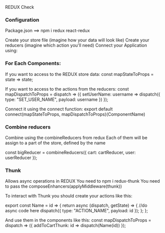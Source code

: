 REDUX Check

### Configuration
Package.json ==> npm i redux react-redux

Create your store file (imagine how your data will look like)
Create your reducers (imagine which action you'll need)
Connect your Application using:

<Provider store={configureStore()}>
    <App />
</Provider>


### For Each Components:

If you want to access to the REDUX store data:
const mapStateToProps = state => state; 

If you want to access to the actions from the reducers:
const mapDispatchToProps = dispatch => ({
  setUserName: username =>
    dispatch({
      type: "SET_USER_NAME",
      payload: username
    })
});

Connect it using the connect function:
export default connect(mapStateToProps, mapDispatchToProps)(ComponentName)


### Combine reducers

Combine using the combineReducers from redux
Each of them will be assign to a part of the store, defined by the name

const bigReducer = combineReducers({ cart: cartReducer, user: userReducer });

### Thunk

Allows async operations in REDUX
You need to npm i redux-thunk
You need to pass the composeEnhancers(applyMiddleware(thunk))

To interact with Thunk you should create your actions like this:

export const Name = id => {
  return async (dispatch, getState) => {
    //do async code here
    dispatch({
      type: "ACTION_NAME",
      payload: id
    });
  };
};

And use them in the components like this:
const mapDispatchToProps = dispatch => ({
  addToCartThunk: id => dispatch(Name(id))
});

